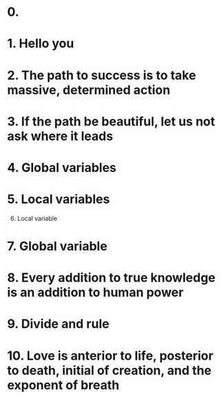 # 0. <o> 
# 1. Hello you
# 2. The path to success is to take massive, determined action
# 3. If the path be beautiful, let us not ask where it leads
# 4. Global variables
# 5. Local variables
6. Local variable
# 7. Global variable
# 8. Every addition to true knowledge is an addition to human power
# 9. Divide and rule
# 10. Love is anterior to life, posterior to death, initial of creation, and the exponent of breath
